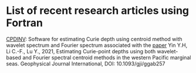 # List of recent research articles using Fortran

[CPDINV](https://github.com/yinyih/CPDINV): Software for estimating Curie depth using centroid method with wavelet spectrum and Fourier spectrum
associated with the [paper](https://academic.oup.com/gji/article-abstract/227/2/798/6313283)
Yin Y.H, Li C.-F., Lu Y., 2021, Estimating Curie-point depths using both wavelet-based and Fourier spectral centroid methods in the western Pacific marginal seas. Geophysical Journal International, DOI: 10.1093/gji/ggab257
